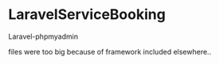 # LaravelServiceBooking
Laravel-phpmyadmin

files were too big because of framework included elsewhere..
